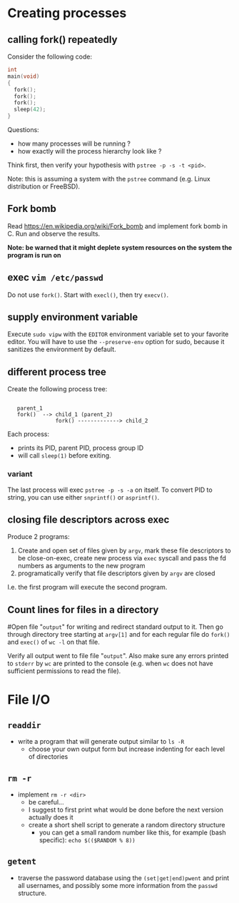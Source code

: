 # Creating processes

## calling fork() repeatedly

Consider the following code:
```C
int
main(void)
{
  fork();
  fork();
  fork();
  sleep(42);
}
```

Questions:
  - how many processes will be running ?
  - how exactly will the process hierarchy look like ?

Think first, then verify your hypothesis with `pstree -p -s -t <pid>`.

Note: this is assuming a system with the `pstree` command (e.g. Linux distribution or FreeBSD).

## Fork bomb

Read https://en.wikipedia.org/wiki/Fork_bomb and implement fork bomb in C.
Run and observe the results.

**Note: be warned that it might deplete system resources on the system the program is run on**

## exec `vim /etc/passwd`

Do not use `fork()`. Start with `execl()`, then try `execv()`.

## supply environment variable

Execute `sudo vipw` with the `EDITOR` environment variable set to your favorite editor.
You will have to use the `--preserve-env` option for sudo, because it sanitizes the environment by default.

## different process tree

Create the following process tree:

```

   parent_1
   fork()  --> child_1 (parent_2)
               fork() -------------> child_2

```

Each process:
  - prints its PID, parent PID, process group ID
  - will call `sleep(1)` before exiting.

### variant

The last process will exec `pstree -p -s -a` on itself. To convert PID to string, you can use
either `snprintf()` or `asprintf()`.

## closing file descriptors across exec

Produce 2 programs:
  1. Create and open set of files given by `argv`, mark these file descriptors to be close-on-exec, 
     create new process via `exec` syscall and pass the fd numbers as arguments to the new program
  3. programatically verify that file descriptors given by `argv` are closed

I.e. the first program will execute the second program.

## Count lines for files in a directory

#Open file "`output`" for writing and redirect standard output to it. Then go through directory tree
starting at `argv[1]` and for each regular file do `fork()` and `exec()` of `wc -l` on that file.

Verify all output went to file file "`output`". Also make sure any errors printed to `stderr`
by `wc` are printed to the console (e.g. when `wc` does not have sufficient permissions to read the file).

# File I/O

## `readdir`

- write a program that will generate output similar to `ls -R`
	- choose your own output form but increase indenting for each level of
	  directories

## `rm -r`

- implement `rm -r <dir>`
	- be careful...
	- I suggest to first print what would be done before the next version
	  actually does it
	- create a short shell script to generate a random directory structure
		- you can get a small random number like this, for example (bash
		  specific): `echo $(($RANDOM % 8))`

## `getent`

- traverse the password database using the `(set|get|end)pwent` and print all
  usernames, and possibly some more information from the `passwd` structure.
